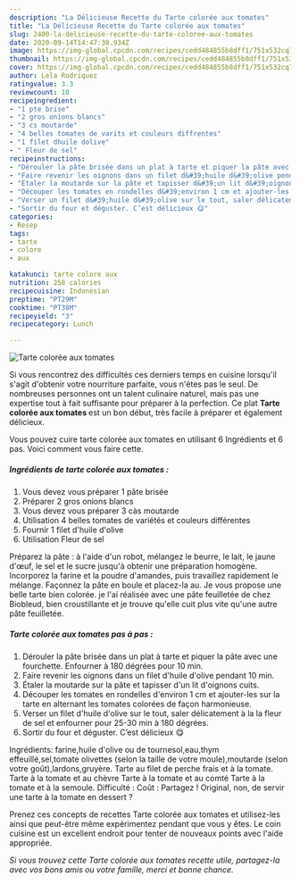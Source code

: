 ```yaml
---
description: "La Délicieuse Recette du Tarte colorée aux tomates"
title: "La Délicieuse Recette du Tarte colorée aux tomates"
slug: 2400-la-delicieuse-recette-du-tarte-coloree-aux-tomates
date: 2020-09-14T14:47:30.934Z
image: https://img-global.cpcdn.com/recipes/cedd484855b8dff1/751x532cq70/tarte-coloree-aux-tomates-photo-principale-de-la-recette.jpg
thumbnail: https://img-global.cpcdn.com/recipes/cedd484855b8dff1/751x532cq70/tarte-coloree-aux-tomates-photo-principale-de-la-recette.jpg
cover: https://img-global.cpcdn.com/recipes/cedd484855b8dff1/751x532cq70/tarte-coloree-aux-tomates-photo-principale-de-la-recette.jpg
author: Lela Rodriquez
ratingvalue: 3.3
reviewcount: 10
recipeingredient:
- "1 pte brise"
- "2 gros onions blancs"
- "3 cs moutarde"
- "4 belles tomates de varits et couleurs diffrentes"
- "1 filet dhuile dolive"
- " Fleur de sel"
recipeinstructions:
- "Dérouler la pâte brisée dans un plat à tarte et piquer la pâte avec une fourchette. Enfourner à 180 dégrées pour 10 min."
- "Faire revenir les oignons dans un filet d&#39;huile d&#39;olive pendant 10 min."
- "Étaler la moutarde sur la pâte et tapisser d&#39;un lit d&#39;oignons cuits."
- "Découper les tomates en rondelles d&#39;environ 1 cm et ajouter-les sur la tarte en alternant les tomates colorées de façon harmonieuse."
- "Verser un filet d&#39;huile d&#39;olive sur le tout, saler délicatement à la la fleur de sel et enfourner pour 25-30 min à 180 dégrées."
- "Sortir du four et déguster. C’est délicieux 😋"
categories:
- Resep
tags:
- tarte
- colore
- aux

katakunci: tarte colore aux 
nutrition: 258 calories
recipecuisine: Indonesian
preptime: "PT29M"
cooktime: "PT38M"
recipeyield: "3"
recipecategory: Lunch

---
```



![Tarte colorée aux tomates](https://img-global.cpcdn.com/recipes/cedd484855b8dff1/751x532cq70/tarte-coloree-aux-tomates-photo-principale-de-la-recette.jpg)

Si vous rencontrez des difficultés ces derniers temps en cuisine lorsqu'il s'agit d'obtenir votre nourriture parfaite, vous n'êtes pas le seul. De nombreuses personnes ont un talent culinaire naturel, mais pas une expertise tout à fait suffisante pour préparer à la perfection. Ce plat <strong> Tarte colorée aux tomates </strong> est un bon début, très facile à préparer et également délicieux.

<!--inarticleads1-->

Vous pouvez cuire tarte colorée aux tomates en utilisant 6 Ingrédients et 6 pas. Voici comment vous faire cette.

##### Ingrédients de tarte colorée aux tomates :

1. Vous devez vous préparer 1 pâte brisée
1. Préparer 2 gros onions blancs
1. Vous devez vous préparer 3 càs moutarde
1. Utilisation 4 belles tomates de variétés et couleurs différentes
1. Fournir 1 filet d&#39;huile d&#39;olive
1. Utilisation  Fleur de sel


Préparez la pâte : à l&#39;aide d&#39;un robot, mélangez le beurre, le lait, le jaune d&#39;œuf, le sel et le sucre jusqu&#39;à obtenir une préparation homogène. Incorporez la farine et la poudre d&#39;amandes, puis travaillez rapidement le mélange. Façonnez la pâte en boule et placez-la au. Je vous propose une belle tarte bien colorée. je l&#39;ai réalisée avec une pâte feuilletée de chez Biobleud, bien croustillante et je trouve qu&#39;elle cuit plus vite qu&#39;une autre pâte feuilletée. 

<!--inarticleads2-->

##### Tarte colorée aux tomates pas à pas :

1. Dérouler la pâte brisée dans un plat à tarte et piquer la pâte avec une fourchette. Enfourner à 180 dégrées pour 10 min.
1. Faire revenir les oignons dans un filet d&#39;huile d&#39;olive pendant 10 min.
1. Étaler la moutarde sur la pâte et tapisser d&#39;un lit d&#39;oignons cuits.
1. Découper les tomates en rondelles d&#39;environ 1 cm et ajouter-les sur la tarte en alternant les tomates colorées de façon harmonieuse.
1. Verser un filet d&#39;huile d&#39;olive sur le tout, saler délicatement à la la fleur de sel et enfourner pour 25-30 min à 180 dégrées.
1. Sortir du four et déguster. C’est délicieux 😋


Ingrédients: farine,huile d&#39;olive ou de tournesol,eau,thym effeuillé,sel,tomate olivettes (selon la taille de votre moule),moutarde (selon votre goût),lardons,gruyère. Tarte au filet de perche frais et à la tomate. Tarte à la tomate et au chèvre Tarte à la tomate et au comté Tarte à la tomate et à la semoule. Difficulté : Coût : Partagez ! Original, non, de servir une tarte à la tomate en dessert ? 

<!--inarticleads1-->

<p>
Prenez ces concepts de recettes Tarte colorée aux tomates et utilisez-les ainsi que peut-être même expérimentez pendant que vous y êtes. Le coin cuisine est un excellent endroit pour tenter de nouveaux points avec l'aide appropriée.
</p>

<p>
<i>Si vous trouvez cette Tarte colorée aux tomates recette utile, partagez-la avec vos bons amis ou votre famille, merci et bonne chance.</i>
</p>
